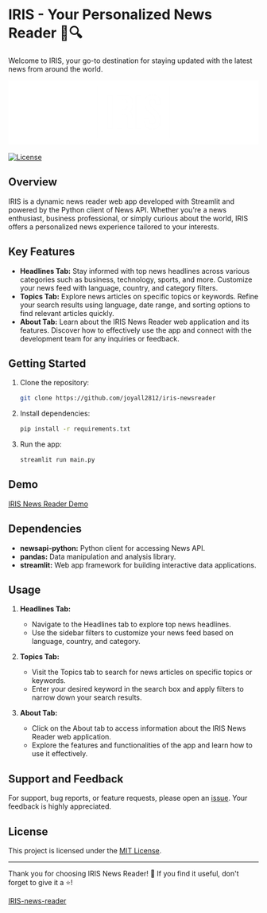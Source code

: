 # IRIS - Your Personalized News Reader 📰🔍

Welcome to IRIS, your go-to destination for staying updated with the latest news from around the world.

![IRIS Logo](images/IRIS-logos_white_new_cropped.png)

[![License](https://img.shields.io/badge/License-MIT-blue.svg)](LICENSE)

## Overview

IRIS is a dynamic news reader web app developed with Streamlit and powered by the Python client of News API. Whether you're a news enthusiast, business professional, or simply curious about the world, IRIS offers a personalized news experience tailored to your interests.

## Key Features

- **Headlines Tab:** Stay informed with top news headlines across various categories such as business, technology, sports, and more. Customize your news feed with language, country, and category filters.
- **Topics Tab:** Explore news articles on specific topics or keywords. Refine your search results using language, date range, and sorting options to find relevant articles quickly.
- **About Tab:** Learn about the IRIS News Reader web application and its features. Discover how to effectively use the app and connect with the development team for any inquiries or feedback.

## Getting Started

1. Clone the repository:

    ```bash
    git clone https://github.com/joyall2812/iris-newsreader
    ```

2. Install dependencies:

    ```bash
    pip install -r requirements.txt
    ```

3. Run the app:

    ```bash
    streamlit run main.py
    ```

## Demo

[IRIS News Reader Demo](https://your-iris-demo-url.com/)

## Dependencies

- **newsapi-python:** Python client for accessing News API.
- **pandas:** Data manipulation and analysis library.
- **streamlit:** Web app framework for building interactive data applications.

## Usage

1. **Headlines Tab:**
   - Navigate to the Headlines tab to explore top news headlines.
   - Use the sidebar filters to customize your news feed based on language, country, and category.

2. **Topics Tab:**
   - Visit the Topics tab to search for news articles on specific topics or keywords.
   - Enter your desired keyword in the search box and apply filters to narrow down your search results.

3. **About Tab:**
   - Click on the About tab to access information about the IRIS News Reader web application.
   - Explore the features and functionalities of the app and learn how to use it effectively.

## Support and Feedback

For support, bug reports, or feature requests, please open an [issue](https://github.com/joyall2812/iris-newsreader/issues). Your feedback is highly appreciated.

## License

This project is licensed under the [MIT License](LICENSE).

---

Thank you for choosing IRIS News Reader! 🚀 If you find it useful, don't forget to give it a ⭐️!

[IRIS-news-reader](https://github.com/joyall2812/iris-newsreader)
